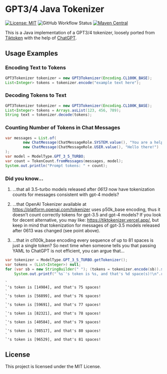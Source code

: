 # GPT3/4 Java Tokenizer

[![License: MIT](https://img.shields.io/github/license/didalgo2/gpt3-tokenizer-java?style=flat-square)](https://opensource.org/license/mit/)
![GitHub Workflow Status](https://img.shields.io/github/actions/workflow/status/didalgo2/gpt3-tokenizer-java/gradle.yml?style=flat-square)
[![Maven Central](https://img.shields.io/maven-central/v/com.didalgo/gpt3-tokenizer?style=flat-square)](https://central.sonatype.com/artifact/com.didalgo/gpt3-tokenizer/0.1.4)

This is a Java implementation of a GPT3/4 tokenizer, loosely ported from [Tiktoken](https://github.com/openai/tiktoken) with the help of [ChatGPT](https://openai.com/blog/chatgpt).

## Usage Examples

### Encoding Text to Tokens

```java
GPT3Tokenizer tokenizer = new GPT3Tokenizer(Encoding.CL100K_BASE);
List<Integer> tokens = tokenizer.encode("example text here");
```

### Decoding Tokens to Text

```java
GPT3Tokenizer tokenizer = new GPT3Tokenizer(Encoding.CL100K_BASE);
List<Integer> tokens = Arrays.asList(123, 456, 789);
String text = tokenizer.decode(tokens);
```

### Counting Number of Tokens in Chat Messages

```java
var messages = List.of(
        new ChatMessage(ChatMessageRole.SYSTEM.value(), "You are a helpful assistant."),
        new ChatMessage(ChatMessageRole.USER.value(), "Hello there!")
);
var model = ModelType.GPT_3_5_TURBO;
var count = TokenCount.fromMessages(messages, model);
System.out.println("Prompt tokens: " + count);
```

### Did you know...

1. ...that all 3.5-turbo models released after _0613_ now have tokenization counts for messages consistent with gpt-4 models?

1. ...that OpenAI Tokenizer available at https://platform.openai.com/tokenizer uses p50k_base encoding, thus it doesn't count correctly tokens for gpt-3.5 and gpt-4 models? If you look for decent alternative, you may like: https://tiktokenizer.vercel.app/, but keep in mind that tokenization for messages of gpt-3.5 models released after 0613 was changed (see point above).

1. ...that in cl100k_base encoding every sequence of up to 81 spaces is just a single token? So next time when someone tells you that passing YAML to ChatGPT is not efficient, you can argue that...
```java
var tokenizer = ModelType.GPT_3_5_TURBO.getTokenizer();
var tokens = (List<Integer>) null;
for (var sb = new StringBuilder(" "); (tokens = tokenizer.encode(sb)).size() == 1; sb.append(' '))
    System.out.printf("`%s`'s token is %s, and that's %d space(s)!\n".replace("(s)", sb.length()==1?"":"s"), sb, tokens, sb.length());

```
```
`                                                                           `'s token is [14984], and that's 75 spaces!
`                                                                            `'s token is [56899], and that's 76 spaces!
`                                                                             `'s token is [59691], and that's 77 spaces!
`                                                                              `'s token is [82321], and that's 78 spaces!
`                                                                               `'s token is [40584], and that's 79 spaces!
`                                                                                `'s token is [98517], and that's 80 spaces!
`                                                                                 `'s token is [96529], and that's 81 spaces!
```

## License

This project is licensed under the MIT License.
